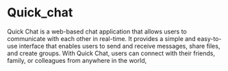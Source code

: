 # Quick_chat
Quick Chat is a web-based chat application that allows users to communicate with each other in real-time. It provides a simple and easy-to-use interface that enables users to send and receive messages, share files, and create groups. With Quick Chat, users can connect with their friends, family, or colleagues from anywhere in the world,
